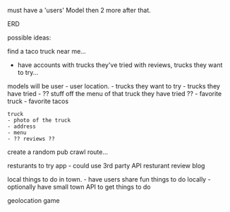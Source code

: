 must have a 'users' Model then 2 more after that.

ERD 


possible ideas:

find a taco truck near me... 
 - have accounts with trucks they've tried with reviews, trucks they want to try... 

models will be 
    user
    - user location.
    - trucks they want to try 
    - trucks they have tried
    - ?? stuff off the menu of that truck they have tried ??
    - favorite truck
    - favorite tacos 

    truck
    - photo of the truck
    - address 
    - menu 
    - ?? reviews ?? 



create a random pub crawl route...


resturants to try app - could use 3rd party API
resturant review blog

local things to do in town. 
    - have users share fun things to do locally 
    - optionally have small town API to get things to do

geolocation game 

